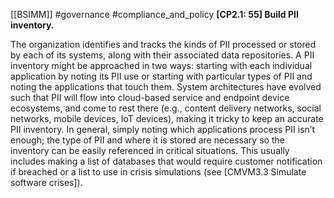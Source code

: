 [[BSIMM]] #governance #compliance_and_policy
**[CP2.1: 55] Build PII inventory.**


The organization identifies and tracks the kinds of PII processed or stored by each of its systems, along with their associated data repositories. A PII inventory might be approached in two ways: starting with each individual application by noting its PII use or starting with particular types of PII and noting the applications that touch them. System architectures have evolved such that PII will flow into cloud-based service and endpoint device ecosystems, and come to rest there (e.g., content delivery networks, social networks, mobile devices, IoT devices), making it tricky to keep an accurate PII inventory. In general, simply noting which applications process PII isn’t enough; the type of PII and where it is stored are necessary so the inventory can be easily referenced in critical situations. This usually includes making a list of databases that would require customer notification if breached or a list to use in crisis simulations (see [CMVM3.3 Simulate software crises]).


